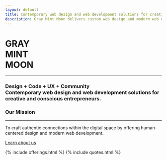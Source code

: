 ```yaml
---
layout: default
title: Contemporary web design and web development solutions for creative and conscious entrepreneurs.
description: Gray Mint Moon delivers custom web design and modern web development for indie businesses, community influencers, and forward-thinkers. We build websites for the soul of your brand.
---
```

<div class="home_splash">
	<div class="container container_xl">
		<h1 class="text_light site_title">
			<span class="home_splash_title_first">GRAY</span><br>
			<span class="home_splash_title_second">MINT</span><br>
			<span class="home_splash_title_third">MOON</span>
		</h1>
		<hr class="divider_splash">
		<h3 class="text_light"><strong>Design + Code + UX + Community</strong><br>
		Contemporary web design and web development solutions for creative and conscious entrepreneurs.</h3>
	</div>
</div>
<div class="row_sm home_mission bg_dark">
	<div class="container_md text_center">
		<h3 class="text_white">Our Mission</h3>
		<hr class="divider">
		<p class="text_white">To craft authentic connections within the digital space by offering human-centered design and modern web development.</p>
		<p><a class="text_margin_top page_submit text_dark" href="/about">Learn about us</a></p>
	</div>
</div>
{% include offerings.html %}
{% include quotes.html %}